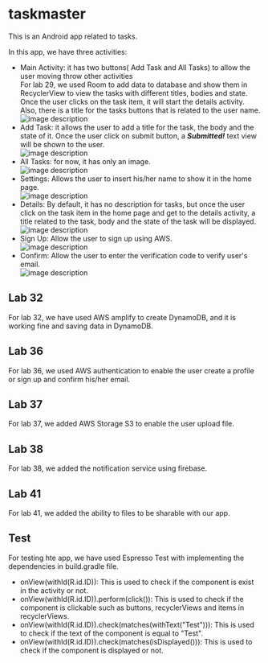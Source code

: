 # taskmaster

This is an Android app related to tasks.

In this app, we have three activities:
* Main Activity: it has two buttons( Add Task and All Tasks) to allow the user moving throw other activities<br/>
For lab 29, we used Room to add data to database and show them in RecyclerView to view the tasks with different titles, bodies and state. Once the user clicks on the task item, it will start the details activity.<br/>
Also, there is a title for the tasks buttons that is related to the user name.<br/>
![image description](screenshots/homepage.PNG)<br/>
* Add Task: it allows the user to add a title for the task, the body and the state of it. Once the user click on submit button, a ***Submitted!*** text view will be shown to the user.<br/>
![image description](screenshots/addtask.PNG)<br/>
* All Tasks: for now, it has only an image.<br/>
![image description](screenshots/alltasks.PNG)<br/>
* Settings: Allows the user to insert his/her name to show it in the home page.<br/>
![image description](screenshots/setings.PNG)<br/>
* Details: By default, it has no description for tasks, but once the user click on the task item in the home page and get to the details activity, a title related to the task, body and the state of the task will be displayed.<br/>
![image description](screenshots/details.PNG)<br/>
* Sign Up: Allow the user to sign up using AWS.<br/>
![image description](screenshots/signup.PNG)<br/>
* Confirm: Allow the user to enter the verification code to verify user's email.<br/>
![image description](screenshots/confirm.PNG)<br/>


## Lab 32
For lab 32, we have used AWS amplify to create DynamoDB, and it is working fine and saving data in DynamoDB.


## Lab 36
For lab 36, we used AWS authentication to enable the user create a profile or sign up and confirm his/her email.  

## Lab 37 
For lab 37, we added AWS Storage S3 to enable the user upload file.

## Lab 38 
For lab 38, we added the notification service using firebase.

## Lab 41
For lab 41, we added the ability to files to be sharable with our app.


## Test
For testing hte app, we have used Espresso Test with implementing the dependencies in build.gradle file.

* onView(withId(R.id.ID)): This is used to check if the component is exist in the activity or not.
* onView(withId(R.id.ID)).perform(click()): This is used to check if the component is clickable such as buttons, recyclerViews and items in recyclerViews.
* onView(withId(R.id.ID)).check(matches(withText("Test"))): This is used to check if the text of the component is equal to "Test".
* onView(withId(R.id.ID)).check(matches(isDisplayed())): This is used to check if the component is displayed or not.

